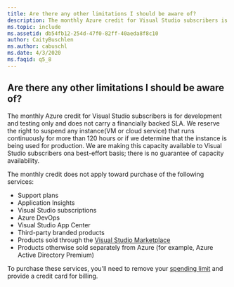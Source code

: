 ```yaml
---
title: Are there any other limitations I should be aware of?
description: The monthly Azure credit for Visual Studio subscribers is for development and testing only and does not carry a financially backed SLA....
ms.topic: include
ms.assetid: db54fb12-254d-47f0-82ff-40aeda8f8c10
author: CaityBuschlen
ms.author: cabuschl
ms.date: 4/3/2020
ms.faqid: q5_8
---
```


## Are there any other limitations I should be aware of?

The monthly Azure credit for Visual Studio subscribers is for development and testing only and does not carry a financially backed SLA. We reserve the right to suspend any instance(VM or cloud service) that runs continuously for more than 120 hours or if we determine that the instance is being used for production. We are making this capacity available to Visual Studio subscribers ona best-effort basis; there is no guarantee of capacity availability.

The monthly credit does not apply toward purchase of the following services:

- Support plans
- Application Insights
- Visual Studio subscriptions
- Azure DevOps
- Visual Studio App Center
- Third-party branded products
- Products sold through the [Visual Studio Marketplace](https://marketplace.visualstudio.com/)
- Products otherwise sold separately from Azure (for example, Azure Active Directory Premium)

To purchase these services, you'll need to remove your [spending limit](https://docs.microsoft.com/azure/billing/billing-spending-limit) and provide a credit card for billing.
